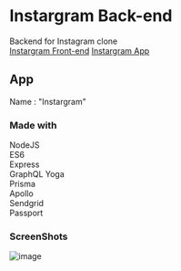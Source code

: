 # Instargram Back-end
Backend for Instagram clone<br>
[Instargram Front-end](https://github.com/danmin20/Instargram-Frontend)
[Instargram App](https://github.com/danmin20/Instargram-App)

## App
Name : "Instargram"

### Made with
NodeJS<br>
ES6<br>
Express<br>
GraphQL Yoga<br>
Prisma<br>
Apollo<br>
Sendgrid<br>
Passport

### ScreenShots
![image](https://user-images.githubusercontent.com/50590192/72657713-b3ce6580-39ea-11ea-93ce-73983b3efe2b.png)

